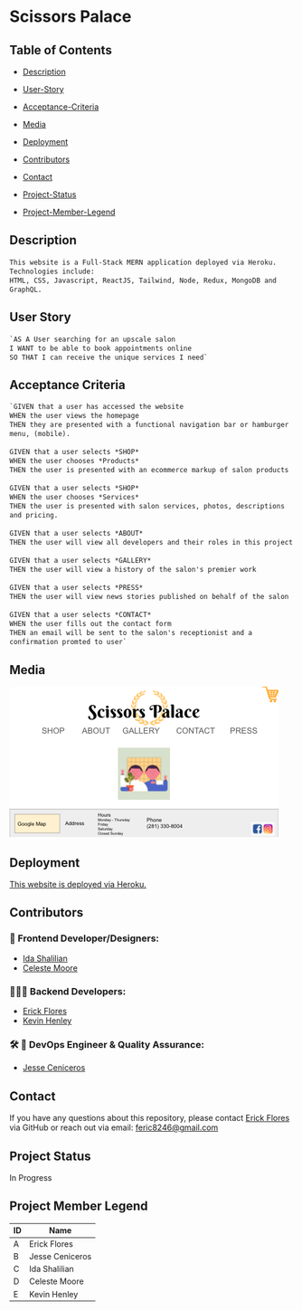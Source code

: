 # Scissors Palace

  ## Table of Contents

  * [Description](#Description)

  * [User-Story](#User-Story)

  * [Acceptance-Criteria](#Acceptance-Criteria)

  * [Media](#Media)

  * [Deployment](#Deployment)

  * [Contributors](#Contributors)

  * [Contact](#Contact)

  * [Project-Status](#Project-Status)

  * [Project-Member-Legend](#Project-Member-Legend)


## Description

    This website is a Full-Stack MERN application deployed via Heroku.   
    Technologies include:   
    HTML, CSS, Javascript, ReactJS, Tailwind, Node, Redux, MongoDB and GraphQL.   

## User Story

    `AS A User searching for an upscale salon 
    I WANT to be able to book appointments online
    SO THAT I can receive the unique services I need`


## Acceptance Criteria

    `GIVEN that a user has accessed the website
    WHEN the user views the homepage
    THEN they are presented with a functional navigation bar or hamburger menu, (mobile).

    GIVEN that a user selects *SHOP*
    WHEN the user chooses *Products*
    THEN the user is presented with an ecommerce markup of salon products

    GIVEN that a user selects *SHOP*
    WHEN the user chooses *Services*
    THEN the user is presented with salon services, photos, descriptions and pricing.

    GIVEN that a user selects *ABOUT*
    THEN the user will view all developers and their roles in this project

    GIVEN that a user selects *GALLERY*
    THEN the user will view a history of the salon's premier work

    GIVEN that a user selects *PRESS*
    THEN the user will view news stories published on behalf of the salon

    GIVEN that a user selects *CONTACT*
    WHEN the user fills out the contact form
    THEN an email will be sent to the salon's receptionist and a confirmation promted to user`

## Media
![project wireframe](./client/public/wireframe.png) 

## Deployment
[This website is deployed via Heroku.](https://agile-hollows-61039.herokuapp.com/)  

## Contributors   

### 🎨 Frontend Developer/Designers:  
* [Ida Shalilian](http://github.com/corgimaman)  
* [Celeste Moore](https://github.com/celestealexmoore)  

### 🧑🏽‍💻  Backend Developers:  
* [Erick Flores](https://github.com/ferick8246)  
* [Kevin Henley](https://github.com/KevinHenleyCode)  

### 🛠 🥸 DevOps Engineer & Quality Assurance:  
* [Jesse Ceniceros](https://github.com/Jesse2360)  

## Contact   
If you have any questions about this repository, please contact [Erick Flores](https://github.com/ferick8246) via GitHub or reach out via email:
feric8246@gmail.com

## Project Status   
In Progress   

## Project Member Legend
|ID  |Name  |
|---------|----|
|A     |Erick Flores|
|B     |Jesse Ceniceros|
|C     |Ida Shalilian|
|D     |Celeste Moore|
|E     |Kevin Henley|
